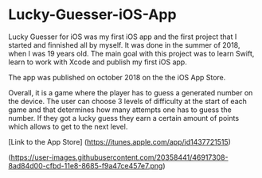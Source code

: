 # Lucky-Guesser-iOS-App

Lucky Guesser for iOS was my first iOS app and the first project that I started and finnished all by myself. It was done in the summer of 2018, when I was 19 years old. The main goal with this project was to learn Swift, learn to work with Xcode and publish my first iOS app.

The app was published on october 2018 on the the iOS App Store.

Overall, it is a game where the player has to guess a generated number on the device. The user can choose 3 levels of difficulty at the start of each game and that determines how many attempts one has to guess the number. If they got a lucky guess they earn a certain amount of points which allows to get to the next level.

[Link to the App Store] (https://itunes.apple.com/app/id1437721515)

(https://user-images.githubusercontent.com/20358441/46917308-8ad84d00-cfbd-11e8-8685-f9a47ce457e7.png)
